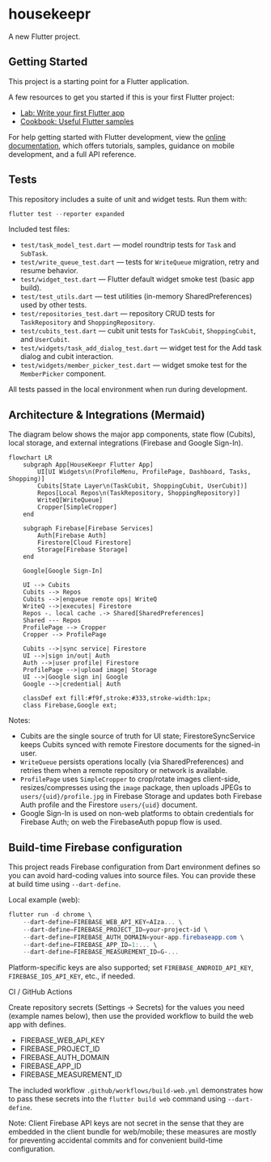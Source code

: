 # housekeepr

A new Flutter project.

## Getting Started

This project is a starting point for a Flutter application.

A few resources to get you started if this is your first Flutter project:

- [Lab: Write your first Flutter app](https://docs.flutter.dev/get-started/codelab)
- [Cookbook: Useful Flutter samples](https://docs.flutter.dev/cookbook)

For help getting started with Flutter development, view the
[online documentation](https://docs.flutter.dev/), which offers tutorials,
samples, guidance on mobile development, and a full API reference.

## Tests

This repository includes a suite of unit and widget tests. Run them with:

```powershell
flutter test --reporter expanded
```

Included test files:

- `test/task_model_test.dart` — model roundtrip tests for `Task` and `SubTask`.
- `test/write_queue_test.dart` — tests for `WriteQueue` migration, retry and resume behavior.
- `test/widget_test.dart` — Flutter default widget smoke test (basic app build).
- `test/test_utils.dart` — test utilities (in-memory SharedPreferences) used by other tests.
- `test/repositories_test.dart` — repository CRUD tests for `TaskRepository` and `ShoppingRepository`.
- `test/cubits_test.dart` — cubit unit tests for `TaskCubit`, `ShoppingCubit`, and `UserCubit`.
- `test/widgets/task_add_dialog_test.dart` — widget test for the Add task dialog and cubit interaction.
- `test/widgets/member_picker_test.dart` — widget smoke test for the `MemberPicker` component.

All tests passed in the local environment when run during development.

## Architecture & Integrations (Mermaid)

The diagram below shows the major app components, state flow (Cubits), local storage, and external integrations (Firebase and Google Sign-In).

```mermaid
flowchart LR
	subgraph App[HouseKeepr Flutter App]
		UI[UI Widgets\n(ProfileMenu, ProfilePage, Dashboard, Tasks, Shopping)]
		Cubits[State Layer\n(TaskCubit, ShoppingCubit, UserCubit)]
		Repos[Local Repos\n(TaskRepository, ShoppingRepository)]
		WriteQ[WriteQueue]
		Cropper[SimpleCropper]
	end

	subgraph Firebase[Firebase Services]
		Auth[Firebase Auth]
		Firestore[Cloud Firestore]
		Storage[Firebase Storage]
	end

	Google[Google Sign-In]

	UI --> Cubits
	Cubits --> Repos
	Cubits -->|enqueue remote ops| WriteQ
	WriteQ -->|executes| Firestore
	Repos -. local cache .-> Shared[SharedPreferences]
	Shared --- Repos
	ProfilePage --> Cropper
	Cropper --> ProfilePage

	Cubits -->|sync service| Firestore
	UI -->|sign in/out| Auth
	Auth -->|user profile| Firestore
	ProfilePage -->|upload image| Storage
	UI -->|Google sign in| Google
	Google -->|credential| Auth

	classDef ext fill:#f9f,stroke:#333,stroke-width:1px;
	class Firebase,Google ext;
```

Notes:
- Cubits are the single source of truth for UI state; FirestoreSyncService keeps Cubits synced with remote Firestore documents for the signed-in user.
- `WriteQueue` persists operations locally (via SharedPreferences) and retries them when a remote repository or network is available.
- `ProfilePage` uses `SimpleCropper` to crop/rotate images client-side, resizes/compresses using the `image` package, then uploads JPEGs to `users/{uid}/profile.jpg` in Firebase Storage and updates both Firebase Auth profile and the Firestore `users/{uid}` document.
- Google Sign-In is used on non-web platforms to obtain credentials for Firebase Auth; on web the FirebaseAuth popup flow is used.


## Build-time Firebase configuration

This project reads Firebase configuration from Dart environment defines so you can avoid hard-coding values into source files. You can provide these at build time using `--dart-define`.

Local example (web):

```powershell
flutter run -d chrome \
	--dart-define=FIREBASE_WEB_API_KEY=AIza... \
	--dart-define=FIREBASE_PROJECT_ID=your-project-id \
	--dart-define=FIREBASE_AUTH_DOMAIN=your-app.firebaseapp.com \
	--dart-define=FIREBASE_APP_ID=1:... \
	--dart-define=FIREBASE_MEASUREMENT_ID=G-...
```

Platform-specific keys are also supported; set `FIREBASE_ANDROID_API_KEY`, `FIREBASE_IOS_API_KEY`, etc., if needed.

CI / GitHub Actions

Create repository secrets (Settings → Secrets) for the values you need (example names below), then use the provided workflow to build the web app with defines.

- FIREBASE_WEB_API_KEY
- FIREBASE_PROJECT_ID
- FIREBASE_AUTH_DOMAIN
- FIREBASE_APP_ID
- FIREBASE_MEASUREMENT_ID

The included workflow `.github/workflows/build-web.yml` demonstrates how to pass these secrets into the `flutter build web` command using `--dart-define`.

Note: Client Firebase API keys are not secret in the sense that they are embedded in the client bundle for web/mobile; these measures are mostly for preventing accidental commits and for convenient build-time configuration.
